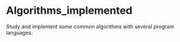 # Algorithms_implemented
Study and implement some common algorithms with several program languages.
